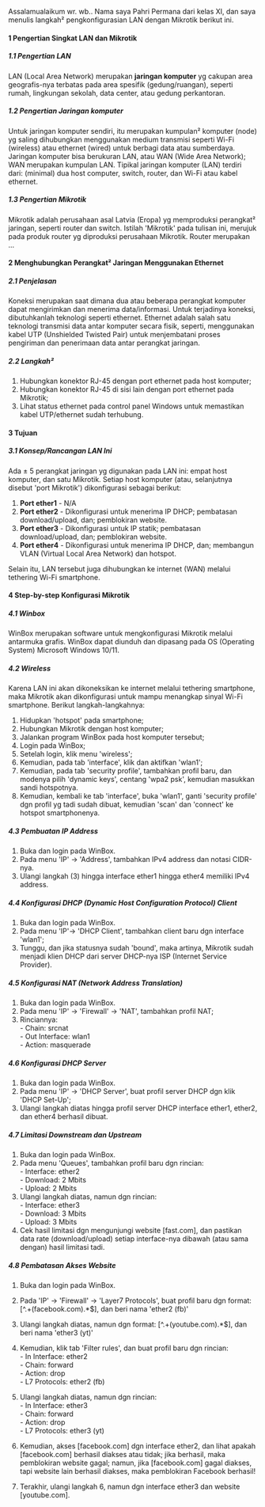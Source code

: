 Assalamualaikum wr. wb.. Nama saya Pahri Permana dari kelas XI, dan saya menulis langkah² pengkonfigurasian LAN dengan Mikrotik berikut ini.

#### 1  Pengertian Singkat LAN dan Mikrotik  
##### 1.1  Pengertian LAN  
LAN (Local Area Network) merupakan **jaringan komputer** yg cakupan area geografis-nya terbatas pada area spesifik (gedung/ruangan), seperti rumah, lingkungan sekolah, data center, atau gedung perkantoran.  

##### 1.2  Pengertian Jaringan komputer  
Untuk jaringan komputer sendiri, itu merupakan kumpulan² komputer (node) yg saling dihubungkan menggunakan medium transmisi seperti Wi-Fi (wireless) atau ethernet (wired) untuk berbagi data atau sumberdaya. Jaringan komputer bisa berukuran LAN, atau WAN (Wide Area Network); WAN merupakan kumpulan LAN. Tipikal jaringan komputer (LAN) terdiri dari: (minimal) dua host computer, switch, router, dan Wi-Fi atau kabel ethernet.  

##### 1.3  Pengertian Mikrotik  
Mikrotik adalah perusahaan asal Latvia (Eropa) yg memproduksi perangkat² jaringan, seperti router dan switch. Istilah 'Mikrotik' pada tulisan ini, merujuk pada produk router yg diproduksi perusahaan Mikrotik. Router merupakan ...


#### 2  Menghubungkan Perangkat² Jaringan Menggunakan Ethernet  
##### 2.1  Penjelasan  
Koneksi merupakan saat dimana dua atau beberapa perangkat komputer dapat mengirimkan dan menerima data/informasi. Untuk terjadinya koneksi, dibutuhkanlah teknologi seperti ethernet. Ethernet adalah salah satu teknologi transmisi data antar komputer secara fisik, seperti, menggunakan kabel UTP (Unshielded Twisted Pair) untuk menjembatani proses pengiriman dan penerimaan data antar perangkat jaringan.  

##### 2.2  Langkah²  
1. Hubungkan konektor RJ-45 dengan port ethernet pada host komputer;
2. Hubungkan konektor RJ-45 di sisi lain dengan port ethernet pada Mikrotik;
3. Lihat status ethernet pada control panel Windows untuk memastikan kabel UTP/ethernet sudah terhubung.


#### 3  Tujuan  
##### 3.1  Konsep/Rancangan LAN Ini
Ada ± 5 perangkat jaringan yg digunakan pada LAN ini: empat host komputer, dan satu Mikrotik. Setiap host komputer (atau, selanjutnya disebut 'port Mikrotik') dikonfigurasi sebagai berikut:
1. **Port ether1** - N/A
2. **Port ether2** - Dikonfigurasi untuk menerima IP DHCP; pembatasan download/upload, dan; pemblokiran website.
3. **Port ether3** - Dikonfigurasi untuk IP statik; pembatasan download/upload, dan; pemblokiran website.
4. **Port ether4** - Dikonfigurasi untuk menerima IP DHCP, dan; membangun VLAN (Virtual Local Area Network) dan hotspot.

Selain itu, LAN tersebut juga dihubungkan ke internet (WAN) melalui tethering Wi-Fi smartphone.


#### 4  Step-by-step Konfigurasi Mikrotik  
##### 4.1  Winbox  
WinBox merupakan software untuk mengkonfigurasi Mikrotik melalui antarmuka grafis. WinBox dapat diunduh dan dipasang pada OS (Operating System) Microsoft Windows 10/11.  

##### 4.2  Wireless  
Karena LAN ini akan dikoneksikan ke internet melalui tethering smartphone, maka Mikrotik akan dikonfigurasi untuk mampu menangkap sinyal Wi-Fi smartphone. Berikut langkah-langkahnya:
1. Hidupkan 'hotspot' pada smartphone;
2. Hubungkan Mikrotik dengan host komputer;
3. Jalankan program WinBox pada host komputer tersebut;
4. Login pada WinBox;
5. Setelah login, klik menu 'wireless';
6. Kemudian, pada tab 'interface', klik dan aktifkan 'wlan1';
7. Kemudian, pada tab 'security profile', tambahkan profil baru, dan modenya pilih 'dynamic keys', centang 'wpa2 psk', kemudian masukkan sandi hotspotnya.
8. Kemudian, kembali ke tab 'interface', buka 'wlan1', ganti 'security profile' dgn profil yg tadi sudah dibuat, kemudian 'scan' dan 'connect' ke hotspot smartphonenya.  

##### 4.3  Pembuatan IP Address  
1. Buka dan login pada WinBox.  
2. Pada menu 'IP' -> 'Address', tambahkan IPv4 address dan notasi CIDR-nya.  
3. Ulangi langkah (3) hingga interface ether1 hingga ether4 memiliki IPv4 address.  

##### 4.4  Konfigurasi DHCP (Dynamic Host Configuration Protocol) Client  
1. Buka dan login pada WinBox.  
2. Pada menu 'IP'-> 'DHCP Client', tambahkan client baru dgn interface 'wlan1';
3. Tunggu, dan jika statusnya sudah 'bound', maka artinya, Mikrotik sudah menjadi klien DHCP dari server DHCP-nya ISP (Internet Service Provider).

##### 4.5  Konfigurasi NAT (Network Address Translation)
1. Buka dan login pada WinBox.
2. Pada menu 'IP' -> 'Firewall' -> 'NAT', tambahkan profil NAT;
3. Rinciannya:  
			- Chain: srcnat  
			- Out Interface: wlan1  
			- Action: masquerade  

##### 4.6  Konfigurasi DHCP Server  
1. Buka dan login pada WinBox.
2. Pada menu 'IP' -> 'DHCP Server', buat profil server DHCP dgn klik 'DHCP Set-Up';
3. Ulangi langkah diatas hingga profil server DHCP interface ether1, ether2, dan ether4 berhasil dibuat.

##### 4.7  Limitasi Downstream dan Upstream  
1. Buka dan login pada WinBox.
2. Pada menu 'Queues', tambahkan profil baru dgn rincian:  
			- Interface: ether2  
			- Download: 2 Mbits  
			- Upload: 2 Mbits  
3. Ulangi langkah diatas, namun dgn rincian:  
			- Interface: ether3  
			- Download: 3 Mbits  
			- Upload: 3 Mbits  
4. Cek hasil limitasi dgn mengunjungi website \[fast.com], dan pastikan data rate (download/upload) setiap interface-nya dibawah (atau sama dengan) hasil limitasi tadi.

##### 4.8  Pembatasan Akses Website  
1. Buka dan login pada WinBox.
2. Pada 'IP' -> 'Firewall' -> 'Layer7 Protocols', buat profil baru dgn format: \[^.+(facebook.com).\*$], dan beri nama 'ether2 (fb)'
3. Ulangi langkah diatas, namun dgn format: \[^.+(youtube.com).\*$], dan beri nama 'ether3 (yt)'
4. Kemudian, klik tab 'Filter rules', dan buat profil baru dgn rincian:  
			- In Interface: ether2  
			- Chain: forward  
			- Action: drop  
			- L7 Protocols: ether2 (fb)  
5. Ulangi langkah diatas, namun dgn rincian:  
			- In Interface: ether3  
			- Chain: forward  
			- Action: drop  
			- L7 Protocols: ether3 (yt)  

6. Kemudian, akses \[facebook.com] dgn interface ether2, dan lihat apakah \[facebook.com] berhasil diakses atau tidak; jika berhasil, maka pemblokiran website gagal; namun, jika \[facebook.com] gagal diakses, tapi website lain berhasil diakses, maka pemblokiran Facebook berhasil!
7. Terakhir, ulangi langkah 6, namun dgn interface ether3 dan website \[youtube.com].